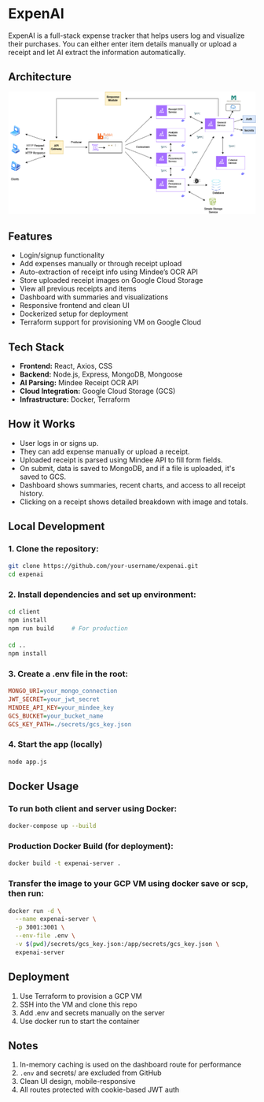 # ExpenAI

ExpenAI is a full-stack expense tracker that helps users log and visualize their purchases. You can either enter item details manually or upload a receipt and let AI extract the information automatically.

## Architecture

![alt text](expenai-architecture.drawio.png)

## Features

- Login/signup functionality
- Add expenses manually or through receipt upload
- Auto-extraction of receipt info using Mindee’s OCR API
- Store uploaded receipt images on Google Cloud Storage
- View all previous receipts and items
- Dashboard with summaries and visualizations
- Responsive frontend and clean UI
- Dockerized setup for deployment
- Terraform support for provisioning VM on Google Cloud

## Tech Stack

- **Frontend:** React, Axios, CSS
- **Backend:** Node.js, Express, MongoDB, Mongoose
- **AI Parsing:** Mindee Receipt OCR API
- **Cloud Integration:** Google Cloud Storage (GCS)
- **Infrastructure:** Docker, Terraform

## How it Works
- User logs in or signs up.
- They can add expense manually or upload a receipt.
- Uploaded receipt is parsed using Mindee API to fill form fields.
- On submit, data is saved to MongoDB, and if a file is uploaded, it's saved to GCS.
- Dashboard shows summaries, recent charts, and access to all receipt history.
- Clicking on a receipt shows detailed breakdown with image and totals.

## Local Development

### 1. Clone the repository:

```bash
git clone https://github.com/your-username/expenai.git
cd expenai
```

### 2. Install dependencies and set up environment:

```bash
cd client
npm install
npm run build     # For production

cd ..
npm install
```

### 3. Create a .env file in the root:
```ini
MONGO_URI=your_mongo_connection
JWT_SECRET=your_jwt_secret
MINDEE_API_KEY=your_mindee_key
GCS_BUCKET=your_bucket_name
GCS_KEY_PATH=./secrets/gcs_key.json
```

### 4. Start the app (locally)
```bash
node app.js
```

## Docker Usage

### To run both client and server using Docker:

```bash
docker-compose up --build
```

### Production Docker Build (for deployment):
```bash
docker build -t expenai-server .
```

### Transfer the image to your GCP VM using docker save or scp, then run:
```bash
docker run -d \
  --name expenai-server \
  -p 3001:3001 \
  --env-file .env \
  -v $(pwd)/secrets/gcs_key.json:/app/secrets/gcs_key.json \
  expenai-server
```

## Deployment
1. Use Terraform to provision a GCP VM
2. SSH into the VM and clone this repo
3. Add .env and secrets manually on the server
4. Use docker run to start the container

## Notes
1. In-memory caching is used on the dashboard route for performance
2. `.env` and secrets/ are excluded from GitHub
3. Clean UI design, mobile-responsive
4. All routes protected with cookie-based JWT auth
